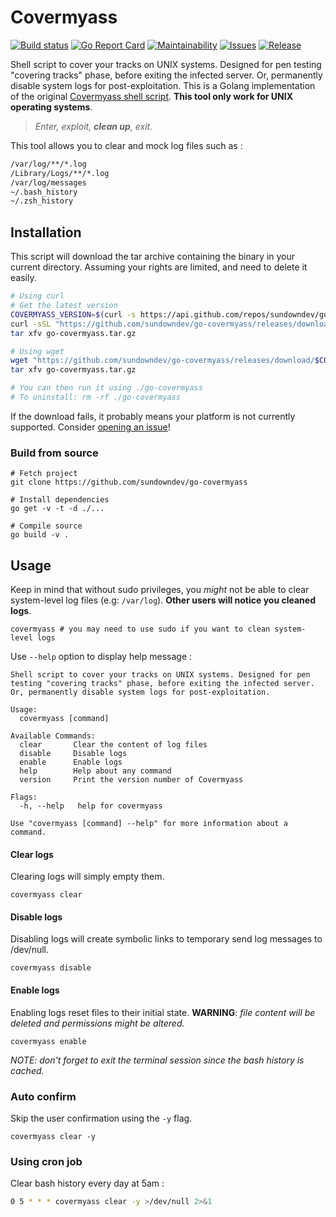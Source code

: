 # Covermyass

[![Build status](https://github.com/sundowndev/go-covermyass/workflows/Build/badge.svg?style=flat-square)](https://github.com/sundowndev/go-covermyass/actions)
[![Go Report Card](https://goreportcard.com/badge/github.com/sundowndev/go-covermyass)](https://goreportcard.com/report/github.com/sundowndev/go-covermyass)
[![Maintainability](https://api.codeclimate.com/v1/badges/4b59f310775d23c85617/maintainability)](https://codeclimate.com/github/sundowndev/go-covermyass/maintainability)
[![Issues](https://codeclimate.com/github/sundowndev/go-covermyass/badges/issue_count.svg)](https://codeclimate.com/github/sundowndev/go-covermyass/issues)
[![Release](https://img.shields.io/github/release/sundowndev/go-covermyass.svg?style=flat)](https://github.com/sundowndev/go-covermyass/releases)

Shell script to cover your tracks on UNIX systems. Designed for pen testing "covering tracks" phase, before exiting the infected server. Or, permanently disable system logs for post-exploitation. This is a Golang implementation of the original [Covermyass shell script](https://github.com/sundowndev/covermyass). **This tool only work for UNIX operating systems**.

>*Enter, exploit, **clean up**, exit.*

This tool allows you to clear and mock log files such as :

```bash
/var/log/**/*.log
/Library/Logs/**/*.log
/var/log/messages
~/.bash_history
~/.zsh_history
```

## Installation

This script will download the tar archive containing the binary in your current directory. Assuming your rights are limited, and need to delete it easily.

```bash
# Using curl
# Get the latest version
COVERMYASS_VERSION=$(curl -s https://api.github.com/repos/sundowndev/go-covermyass/releases/latest | grep tag_name | cut -d '"' -f 4)
curl -sSL "https://github.com/sundowndev/go-covermyass/releases/download/$COVERMYASS_VERSION/go-covermyass_$(uname -s)_$(uname -m).tar.gz" -o ./go-covermyass.tar.gz
tar xfv go-covermyass.tar.gz

# Using wget
wget "https://github.com/sundowndev/go-covermyass/releases/download/$COVERMYASS_VERSION/go-covermyass_$(uname -s)_$(uname -m).tar.gz"
tar xfv go-covermyass.tar.gz

# You can then run it using ./go-covermyass
# To uninstall: rm -rf ./go-covermyass
```

If the download fails, it probably means your platform is not currently supported. Consider [opening an issue](https://github.com/sundowndev/go-covermyass/issues/new)!

### Build from source

```shell
# Fetch project
git clone https://github.com/sundowndev/go-covermyass

# Install dependencies
go get -v -t -d ./...

# Compile source
go build -v .
```

## Usage

Keep in mind that without sudo privileges, you *might* not be able to clear system-level log files (e.g: `/var/log`). **Other users will notice you cleaned logs**.

```
covermyass # you may need to use sudo if you want to clean system-level logs
```

Use `--help` option to display help message :

```
Shell script to cover your tracks on UNIX systems. Designed for pen testing "covering tracks" phase, before exiting the infected server. Or, permanently disable system logs for post-exploitation.

Usage:
  covermyass [command]

Available Commands:
  clear       Clear the content of log files
  disable     Disable logs
  enable      Enable logs
  help        Help about any command
  version     Print the version number of Covermyass

Flags:
  -h, --help   help for covermyass

Use "covermyass [command] --help" for more information about a command.
```

#### Clear logs

Clearing logs will simply empty them.

```
covermyass clear
```

#### Disable logs

Disabling logs will create symbolic links to temporary send log messages to /dev/null.

```
covermyass disable
```

#### Enable logs

Enabling logs reset files to their initial state. **WARNING**: *file content will be deleted and permissions might be altered.*

```
covermyass enable
```

*NOTE: don't forget to exit the terminal session since the bash history is cached.*

### Auto confirm

Skip the user confirmation using the `-y` flag.

```
covermyass clear -y
```

### Using cron job

Clear bash history every day at 5am :

```bash
0 5 * * * covermyass clear -y >/dev/null 2>&1
```

